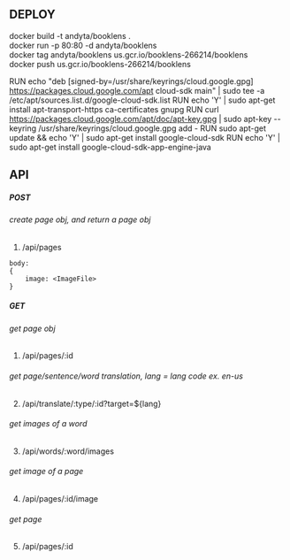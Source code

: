 ## DEPLOY
docker build -t andyta/booklens .  
docker run -p 80:80 -d andyta/booklens  
docker tag andyta/booklens us.gcr.io/booklens-266214/booklens  
docker push us.gcr.io/booklens-266214/booklens


RUN echo "deb [signed-by=/usr/share/keyrings/cloud.google.gpg] https://packages.cloud.google.com/apt cloud-sdk main" | sudo tee -a /etc/apt/sources.list.d/google-cloud-sdk.list
RUN echo 'Y' | sudo apt-get install apt-transport-https ca-certificates gnupg
RUN curl https://packages.cloud.google.com/apt/doc/apt-key.gpg | sudo apt-key --keyring /usr/share/keyrings/cloud.google.gpg add -
RUN sudo apt-get update && echo 'Y' | sudo apt-get install google-cloud-sdk
RUN echo 'Y' | sudo apt-get install google-cloud-sdk-app-engine-java

## API
##### POST
###### create page obj, and return a page obj
1. /api/pages
```
body:
{
    image: <ImageFile>
}
```
##### GET
###### get page obj 
1. /api/pages/:id
###### get page/sentence/word translation, lang = lang code ex. en-us 
2. /api/translate/:type/:id?target=${lang} 
###### get images of a word 
3. /api/words/:word/images
###### get image of a page
4. /api/pages/:id/image
###### get page
5. /api/pages/:id
